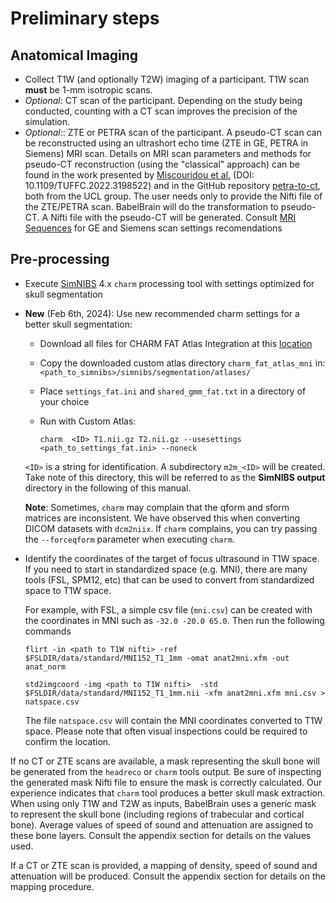 # Preliminary steps
## Anatomical Imaging 
* Collect T1W (and optionally T2W) imaging of a participant. T1W scan **must** be 1-mm isotropic scans.
* *Optional*: CT scan of the participant. Depending on the study being conducted, counting with a CT scan improves the precision of the simulation. 
* *Optional*:: ZTE or PETRA scan of the participant. A pseudo-CT scan can be reconstructed using an ultrashort echo time  (ZTE in GE, PETRA in Siemens) MRI scan. Details on MRI scan parameters and methods for pseudo-CT reconstruction (using the "classical" approach) can be found in the work presented by 
<a href="https://ieeexplore.ieee.org/document/9856605/" target="_blank">Miscouridou et al.</a> (DOI: 10.1109/TUFFC.2022.3198522) and in the GitHub repository <a href="https://github.com/ucl-bug/petra-to-ct" target="_blank">petra-to-ct</a>, both from the UCL group. The user needs only to provide the Nifti file of the ZTE/PETRA scan. BabelBrain will do the transformation to pseudo-CT. A Nifti file with the pseudo-CT will be generated. Consult [MRI Sequences](../MRISequences/MRISequences.md) for GE and Siemens scan settings recomendations 

## Pre-processing 
* Execute <a href="https://simnibs.github.io/simnibs/build/html/index.html" target="_blank">SimNIBS</a> 4.x `charm` processing tool with  settings optimized for skull segmentation
* **New** (Feb 6th, 2024): Use new recommended charm settings for a better skull segmentation:
    * Download all files for CHARM FAT Atlas Integration at this [location](https://github.com/ProteusMRIgHIFU/EnhanceTUS_Zadeh_JNE/tree/main/MRI_Custom_Settings) 
    * Copy the downloaded  custom atlas directory `charm_fat_atlas_mni` in: `<path_to_simnibs>/simnibs/segmentation/atlases/`
    * Place `settings_fat.ini` and `shared_gmm_fat.txt` in a directory of your choice
    * Run with Custom Atlas:

        `charm  <ID> T1.nii.gz T2.nii.gz --usesettings <path_to_settings_fat.ini> --noneck`
    
    `<ID>` is a string for identification. A subdirectory `m2m_<ID>` will be created. Take note of this directory, this will be referred to as the **SimNIBS output** directory in the following of this manual.
    
    **Note**: Sometimes, `charm` may complain that the qform and sform matrices are inconsistent. We have observed this when converting DICOM datasets with `dcm2niix`. If `charm` complains, you can try passing the  `--forceqform` parameter when executing `charm`.  

* Identify the coordinates of the target of focus ultrasound in T1W space. If you need to start in standardized space (e.g. MNI), there are many tools (FSL, SPM12, etc) that can be used to convert from standardized space to T1W space. 

    For example, with FSL, a simple csv file (`mni.csv`) can be created with the coordinates in MNI such as `-32.0 -20.0 65.0`. Then run the following commands

    `flirt -in <path to T1W nifti> -ref $FSLDIR/data/standard/MNI152_T1_1mm -omat anat2mni.xfm -out anat_norm`

    `std2imgcoord -img <path to T1W nifti>  -std $FSLDIR/data/standard/MNI152_T1_1mm.nii -xfm anat2mni.xfm mni.csv > natspace.csv`

    The file `natspace.csv` will contain the MNI coordinates converted to T1W space. Please note that often visual inspections could be required to confirm the location.
    


If no CT or ZTE scans are available, a mask representing the skull bone will be generated from the `headreco` or `charm` tools output. Be sure of inspecting the generated mask Nifti file to ensure the mask is correctly calculated. Our experience indicates that `charm` tool produces a better skull mask extraction. When using only T1W and T2W as inputs, BabelBrain uses a generic mask to represent the skull bone (including regions of trabecular and cortical bone). Average values of speed of sound and attenuation are assigned to these bone layers. Consult the appendix section for details on the values used.

If a CT or ZTE scan is provided, a mapping of density, speed of sound and attenuation will be produced. Consult the appendix section for details on the mapping procedure.
